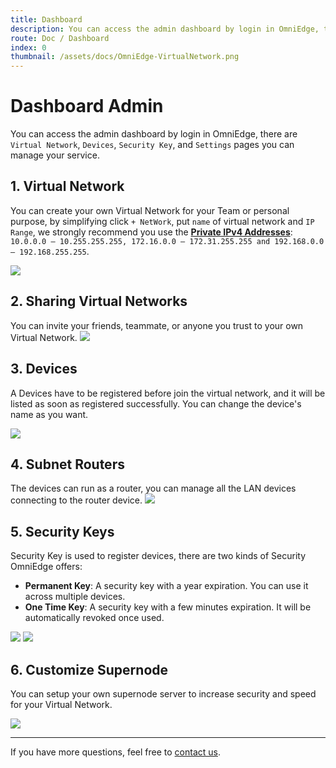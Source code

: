 ```yaml
---
title: Dashboard
description: You can access the admin dashboard by login in OmniEdge, there are `Virtual Network`, `Devices`, `Security Key`, and `Settings` pages you can manage your service.
route: Doc / Dashboard 
index: 0
thumbnail: /assets/docs/OmniEdge-VirtualNetwork.png
---
```


# Dashboard Admin

You can access the admin dashboard by login in OmniEdge, there are `Virtual Network`, `Devices`, `Security Key`, and `Settings` pages you can manage your service.

## 1. Virtual Network
You can create your own Virtual Network for your Team or personal purpose, by simplifying click `+ NetWork`, put `name` of virtual network and `IP Range`, we strongly recommend you use the [**Private IPv4 Addresses**](https://en.wikipedia.org/wiki/Reserved_IP_addresses): `10.0.0.0 – 10.255.255.255, 172.16.0.0 – 172.31.255.255 and 192.168.0.0 – 192.168.255.255`.

![](/assets/docs/OmniEdge-VirtualNetwork.png)

## 2. Sharing Virtual Networks
You can invite your friends, teammate, or anyone you trust to your own Virtual Network. 
![](/assets/docs/OmniEdge-SharingVirtualNetwork-2.png)

## 3. Devices 
A Devices have to be registered before join the virtual network, and it will be listed as soon as registered successfully. You can change the device's name as you want.

![](/assets/docs/OmniEdge-Devices.png)

## 4. Subnet Routers
The devices can run as a router, you can manage all the LAN devices connecting to the router device. 
![](/assets/docs/OmniEdge-Devices-Subroutes.png)

## 5. Security Keys

Security Key is used to register devices, there are two kinds of Security OmniEdge offers:
- **Permanent Key**: A security key with a year expiration. You can use it across multiple devices.
- **One Time Key**: A security key with a few minutes expiration. It will be automatically revoked once used.

![](/assets/docs/OmniEdge-CreateSecurityKey.png)
![](/assets/docs/OmniEdge-SecurityKey.png)

## 6. Customize Supernode

You can setup your own supernode server to increase security and speed for your Virtual Network. 

![](/assets/docs/OmniEdge-CustomizeSupernode.png)



-----

If you have more questions, feel free to [contact us](mailto:support@omniedge.io).
